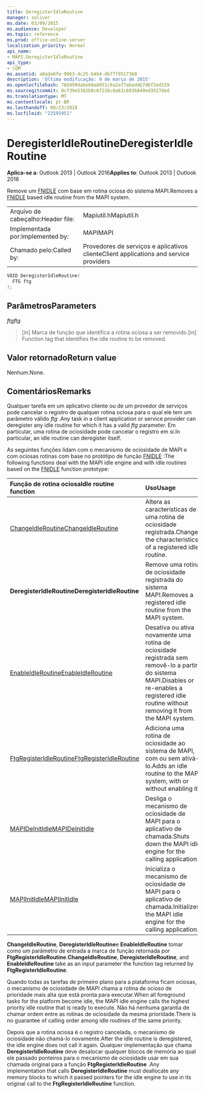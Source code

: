 ```yaml
---
title: DeregisterIdleRoutine
manager: soliver
ms.date: 03/09/2015
ms.audience: Developer
ms.topic: reference
ms.prod: office-online-server
localization_priority: Normal
api_name:
- MAPI.DeregisterIdleRoutine
api_type:
- COM
ms.assetid: a8ada6fe-9963-4c25-b4b4-db77f9517368
description: 'Última modificação: 9 de março de 2015'
ms.openlocfilehash: 78d499dabe60a8051c6a2a77abad4b7d6f2ed159
ms.sourcegitcommit: 0cf39e5382b8c6f236c8a63c6036849ed3527ded
ms.translationtype: MT
ms.contentlocale: pt-BR
ms.lasthandoff: 08/23/2018
ms.locfileid: "22591951"
---
```

# <a name="deregisteridleroutine"></a><span data-ttu-id="bdca9-103">DeregisterIdleRoutine</span><span class="sxs-lookup"><span data-stu-id="bdca9-103">DeregisterIdleRoutine</span></span>

  
  
<span data-ttu-id="bdca9-104">**Aplica-se a**: Outlook 2013 | Outlook 2016</span><span class="sxs-lookup"><span data-stu-id="bdca9-104">**Applies to**: Outlook 2013 | Outlook 2016</span></span> 
  
<span data-ttu-id="bdca9-105">Remove um [FNIDLE](fnidle.md) com base em rotina ociosa do sistema MAPI.</span><span class="sxs-lookup"><span data-stu-id="bdca9-105">Removes a [FNIDLE](fnidle.md) based idle routine from the MAPI system.</span></span> 
  
|||
|:-----|:-----|
|<span data-ttu-id="bdca9-106">Arquivo de cabeçalho:</span><span class="sxs-lookup"><span data-stu-id="bdca9-106">Header file:</span></span>  <br/> |<span data-ttu-id="bdca9-107">Mapiutil.h</span><span class="sxs-lookup"><span data-stu-id="bdca9-107">Mapiutil.h</span></span>  <br/> |
|<span data-ttu-id="bdca9-108">Implementada por:</span><span class="sxs-lookup"><span data-stu-id="bdca9-108">Implemented by:</span></span>  <br/> |<span data-ttu-id="bdca9-109">MAPI</span><span class="sxs-lookup"><span data-stu-id="bdca9-109">MAPI</span></span>  <br/> |
|<span data-ttu-id="bdca9-110">Chamado pelo:</span><span class="sxs-lookup"><span data-stu-id="bdca9-110">Called by:</span></span>  <br/> |<span data-ttu-id="bdca9-111">Provedores de serviços e aplicativos cliente</span><span class="sxs-lookup"><span data-stu-id="bdca9-111">Client applications and service providers</span></span>  <br/> |
   
```cpp
VOID DeregisterIdleRoutine(
  FTG ftg
);
```

## <a name="parameters"></a><span data-ttu-id="bdca9-112">Parâmetros</span><span class="sxs-lookup"><span data-stu-id="bdca9-112">Parameters</span></span>

 <span data-ttu-id="bdca9-113">_ftg_</span><span class="sxs-lookup"><span data-stu-id="bdca9-113">_ftg_</span></span>
  
> <span data-ttu-id="bdca9-114">[in] Marca de função que identifica a rotina ociosa a ser removido.</span><span class="sxs-lookup"><span data-stu-id="bdca9-114">[in] Function tag that identifies the idle routine to be removed.</span></span>
    
## <a name="return-value"></a><span data-ttu-id="bdca9-115">Valor retornado</span><span class="sxs-lookup"><span data-stu-id="bdca9-115">Return value</span></span>

<span data-ttu-id="bdca9-116">Nenhum.</span><span class="sxs-lookup"><span data-stu-id="bdca9-116">None.</span></span>
  
## <a name="remarks"></a><span data-ttu-id="bdca9-117">Comentários</span><span class="sxs-lookup"><span data-stu-id="bdca9-117">Remarks</span></span>

<span data-ttu-id="bdca9-118">Qualquer tarefa em um aplicativo cliente ou de um provedor de serviços pode cancelar o registro de qualquer rotina ociosa para o qual ele tem um parâmetro válido _ftg_ .</span><span class="sxs-lookup"><span data-stu-id="bdca9-118">Any task in a client application or service provider can deregister any idle routine for which it has a valid  _ftg_ parameter.</span></span> <span data-ttu-id="bdca9-119">Em particular, uma rotina de ociosidade pode cancelar o registro em si.</span><span class="sxs-lookup"><span data-stu-id="bdca9-119">In particular, an idle routine can deregister itself.</span></span> 
  
<span data-ttu-id="bdca9-120">As seguintes funções lidam com o mecanismo de ociosidade de MAPI e com ociosas rotinas com base no protótipo de função [FNIDLE](fnidle.md) :</span><span class="sxs-lookup"><span data-stu-id="bdca9-120">The following functions deal with the MAPI idle engine and with idle routines based on the [FNIDLE](fnidle.md) function prototype:</span></span> 
  
|<span data-ttu-id="bdca9-121">**Função de rotina ociosa**</span><span class="sxs-lookup"><span data-stu-id="bdca9-121">**Idle routine function**</span></span>|<span data-ttu-id="bdca9-122">**Uso**</span><span class="sxs-lookup"><span data-stu-id="bdca9-122">**Usage**</span></span>|
|:-----|:-----|
|[<span data-ttu-id="bdca9-123">ChangeIdleRoutine</span><span class="sxs-lookup"><span data-stu-id="bdca9-123">ChangeIdleRoutine</span></span>](changeidleroutine.md) <br/> |<span data-ttu-id="bdca9-124">Altera as características de uma rotina de ociosidade registrada.</span><span class="sxs-lookup"><span data-stu-id="bdca9-124">Changes the characteristics of a registered idle routine.</span></span>  <br/> |
|<span data-ttu-id="bdca9-125">**DeregisterIdleRoutine**</span><span class="sxs-lookup"><span data-stu-id="bdca9-125">**DeregisterIdleRoutine**</span></span> <br/> |<span data-ttu-id="bdca9-126">Remove uma rotina de ociosidade registrada do sistema MAPI.</span><span class="sxs-lookup"><span data-stu-id="bdca9-126">Removes a registered idle routine from the MAPI system.</span></span>  <br/> |
|[<span data-ttu-id="bdca9-127">EnableIdleRoutine</span><span class="sxs-lookup"><span data-stu-id="bdca9-127">EnableIdleRoutine</span></span>](enableidleroutine.md) <br/> |<span data-ttu-id="bdca9-128">Desativa ou ativa novamente uma rotina de ociosidade registrada sem removê-lo a partir do sistema MAPI.</span><span class="sxs-lookup"><span data-stu-id="bdca9-128">Disables or re-enables a registered idle routine without removing it from the MAPI system.</span></span>  <br/> |
|[<span data-ttu-id="bdca9-129">FtgRegisterIdleRoutine</span><span class="sxs-lookup"><span data-stu-id="bdca9-129">FtgRegisterIdleRoutine</span></span>](ftgregisteridleroutine.md) <br/> |<span data-ttu-id="bdca9-130">Adiciona uma rotina de ociosidade ao sistema de MAPI, com ou sem ativá-lo.</span><span class="sxs-lookup"><span data-stu-id="bdca9-130">Adds an idle routine to the MAPI system, with or without enabling it.</span></span>  <br/> |
|[<span data-ttu-id="bdca9-131">MAPIDeInitIdle</span><span class="sxs-lookup"><span data-stu-id="bdca9-131">MAPIDeInitIdle</span></span>](mapideinitidle.md) <br/> |<span data-ttu-id="bdca9-132">Desliga o mecanismo de ociosidade de MAPI para o aplicativo de chamada.</span><span class="sxs-lookup"><span data-stu-id="bdca9-132">Shuts down the MAPI idle engine for the calling application.</span></span>  <br/> |
|[<span data-ttu-id="bdca9-133">MAPIInitIdle</span><span class="sxs-lookup"><span data-stu-id="bdca9-133">MAPIInitIdle</span></span>](mapiinitidle.md) <br/> |<span data-ttu-id="bdca9-134">Inicializa o mecanismo de ociosidade de MAPI para o aplicativo de chamada.</span><span class="sxs-lookup"><span data-stu-id="bdca9-134">Initializes the MAPI idle engine for the calling application.</span></span>  <br/> |
   
 <span data-ttu-id="bdca9-135">**ChangeIdleRoutine**, **DeregisterIdleRoutine**e **EnableIdleRoutine** tomar como um parâmetro de entrada a marca de função retornada por **FtgRegisterIdleRoutine**.</span><span class="sxs-lookup"><span data-stu-id="bdca9-135">**ChangeIdleRoutine**, **DeregisterIdleRoutine**, and **EnableIdleRoutine** take as an input parameter the function tag returned by **FtgRegisterIdleRoutine**.</span></span> 
  
<span data-ttu-id="bdca9-136">Quando todas as tarefas de primeiro plano para a plataforma ficam ociosas, o mecanismo de ociosidade de MAPI chama a rotina de ocioso de prioridade mais alta que está pronta para executar.</span><span class="sxs-lookup"><span data-stu-id="bdca9-136">When all foreground tasks for the platform become idle, the MAPI idle engine calls the highest priority idle routine that is ready to execute.</span></span> <span data-ttu-id="bdca9-137">Não há nenhuma garantia de chamar ordem entre as rotinas de ociosidade da mesma prioridade.</span><span class="sxs-lookup"><span data-stu-id="bdca9-137">There is no guarantee of calling order among idle routines of the same priority.</span></span> 
  
<span data-ttu-id="bdca9-138">Depois que a rotina ociosa é o registro cancelada, o mecanismo de ociosidade não chamá-lo novamente.</span><span class="sxs-lookup"><span data-stu-id="bdca9-138">After the idle routine is deregistered, the idle engine does not call it again.</span></span> <span data-ttu-id="bdca9-139">Qualquer implementação que chama **DeregisterIdleRoutine** deve desalocar qualquer blocos de memória ao qual ele passado ponteiros para o mecanismo de ociosidade usar em sua chamada original para a função **FtgRegisterIdleRoutine** .</span><span class="sxs-lookup"><span data-stu-id="bdca9-139">Any implementation that calls **DeregisterIdleRoutine** must deallocate any memory blocks to which it passed pointers for the idle engine to use in its original call to the **FtgRegisterIdleRoutine** function.</span></span> 
  

